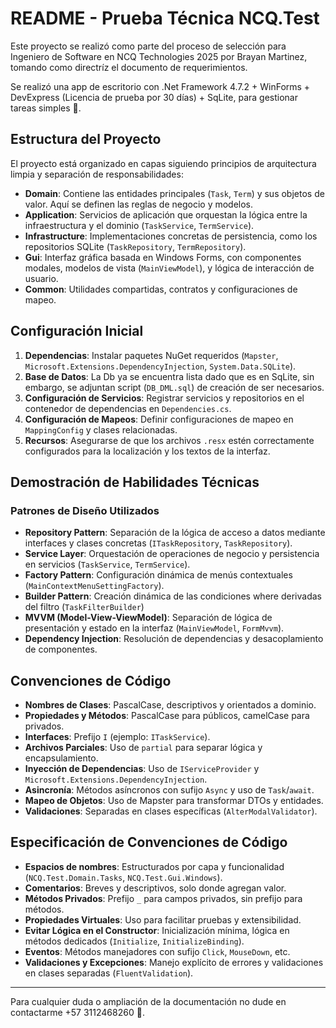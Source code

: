 # README - Prueba Técnica NCQ.Test

Este proyecto se realizó como parte del proceso de selección para Ingeniero de Software en NCQ Technologies 2025 por Brayan Martinez, tomando como directríz el documento de requerimientos.

Se realizó una app de escritorio con .Net Framework 4.7.2 + WinForms + DevExpress (Licencia de prueba por 30 días) + SqLite, para gestionar tareas simples 🚀.

## Estructura del Proyecto

El proyecto está organizado en capas siguiendo principios de arquitectura limpia y separación de responsabilidades:

- **Domain**: Contiene las entidades principales (`Task`, `Term`) y sus objetos de valor. Aquí se definen las reglas de negocio y modelos.
- **Application**: Servicios de aplicación que orquestan la lógica entre la infraestructura y el dominio (`TaskService`, `TermService`).
- **Infrastructure**: Implementaciones concretas de persistencia, como los repositorios SQLite (`TaskRepository`, `TermRepository`).
- **Gui**: Interfaz gráfica basada en Windows Forms, con componentes modales, modelos de vista (`MainViewModel`), y lógica de interacción de usuario.
- **Common**: Utilidades compartidas, contratos y configuraciones de mapeo.

## Configuración Inicial

1. **Dependencias**: Instalar paquetes NuGet requeridos (`Mapster`, `Microsoft.Extensions.DependencyInjection`, `System.Data.SQLite`).
2. **Base de Datos**: La Db ya se encuentra lista dado que es en SqLite, sin embargo, se adjuntan script (`DB_DML.sql`) de creación de ser necesarios.
3. **Configuración de Servicios**: Registrar servicios y repositorios en el contenedor de dependencias en `Dependencies.cs`.
4. **Configuración de Mapeos**: Definir configuraciones de mapeo en `MappingConfig` y clases relacionadas.
5. **Recursos**: Asegurarse de que los archivos `.resx` estén correctamente configurados para la localización y los textos de la interfaz.

## Demostración de Habilidades Técnicas

### Patrones de Diseño Utilizados

- **Repository Pattern**: Separación de la lógica de acceso a datos mediante interfaces y clases concretas (`ITaskRepository`, `TaskRepository`).
- **Service Layer**: Orquestación de operaciones de negocio y persistencia en servicios (`TaskService`, `TermService`).
- **Factory Pattern**: Configuración dinámica de menús contextuales (`MainContextMenuSettingFactory`).
- **Builder Pattern**: Creación dinámica de las condiciones where derivadas del filtro (`TaskFilterBuilder`)
- **MVVM (Model-View-ViewModel)**: Separación de lógica de presentación y estado en la interfaz (`MainViewModel`, `FormMvvm`).
- **Dependency Injection**: Resolución de dependencias y desacoplamiento de componentes.

## Convenciones de Código

- **Nombres de Clases**: PascalCase, descriptivos y orientados a dominio.
- **Propiedades y Métodos**: PascalCase para públicos, camelCase para privados.
- **Interfaces**: Prefijo `I` (ejemplo: `ITaskService`).
- **Archivos Parciales**: Uso de `partial` para separar lógica y encapsulamiento.
- **Inyección de Dependencias**: Uso de `IServiceProvider` y `Microsoft.Extensions.DependencyInjection`.
- **Asincronía**: Métodos asíncronos con sufijo `Async` y uso de `Task`/`await`.
- **Mapeo de Objetos**: Uso de Mapster para transformar DTOs y entidades.
- **Validaciones**: Separadas en clases específicas (`AlterModalValidator`).

## Especificación de Convenciones de Código

- **Espacios de nombres**: Estructurados por capa y funcionalidad (`NCQ.Test.Domain.Tasks`, `NCQ.Test.Gui.Windows`).
- **Comentarios**: Breves y descriptivos, solo donde agregan valor.
- **Métodos Privados**: Prefijo `_` para campos privados, sin prefijo para métodos.
- **Propiedades Virtuales**: Uso para facilitar pruebas y extensibilidad.
- **Evitar Lógica en el Constructor**: Inicialización mínima, lógica en métodos dedicados (`Initialize`, `InitializeBinding`).
- **Eventos**: Métodos manejadores con sufijo `Click`, `MouseDown`, etc.
- **Validaciones y Excepciones**: Manejo explícito de errores y validaciones en clases separadas (`FluentValidation`).

---

Para cualquier duda o ampliación de la documentación no dude en contactarme +57 3112468260 🤝.

